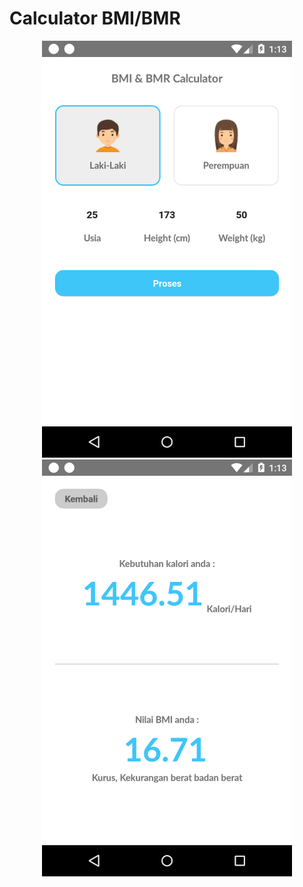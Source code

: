# Calculator BMI/BMR

<p align="center">
  <img src="https://raw.githubusercontent.com/ardanfeb/calculatorBMI/master/assets/bmibmr1.png" width="400">
  <img src="https://raw.githubusercontent.com/ardanfeb/calculatorBMI/master/assets/bmibmr2.png" width="400">
</p>